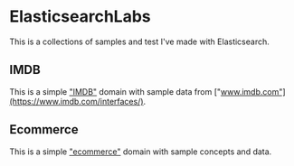 # ElasticsearchLabs

This is a collections of samples and test I've made with Elasticsearch.

## IMDB

This is a simple ["IMDB"](IMDB/IMDB_Sample.md) domain with sample data from ["www.imdb.com"](https://www.imdb.com/interfaces/).

## Ecommerce

This is a simple ["ecommerce"](Ecommerce/Ecomm_Sample.md) domain with sample concepts and data.
